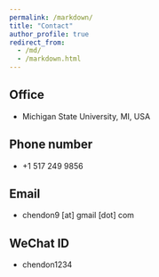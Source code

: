 ```yaml
---
permalink: /markdown/
title: "Contact"
author_profile: true
redirect_from: 
  - /md/
  - /markdown.html
---
```


## Office
- Michigan State University, MI, USA

## Phone number
- +1 517 249 9856

## Email
- chendon9 [at] gmail [dot] com

## WeChat ID
- chendon1234
